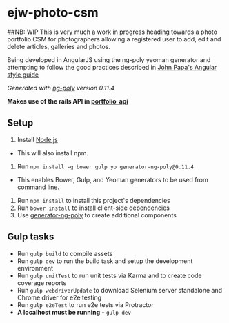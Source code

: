# ejw-photo-csm

##NB: WIP
This is very much a work in progress heading towards a photo portfolio CSM for photographers allowing a registered user to add, edit and delete articles, galleries and photos. 

Being developed in AngularJS using the ng-poly yeoman generator and attempting to follow the good practices described in [John Papa's Angular style guide](https://github.com/johnpapa/angular-styleguide)

*Generated with [ng-poly](https://github.com/dustinspecker/generator-ng-poly/tree/v0.11.4) version 0.11.4*



**Makes use of the rails API in [portfolio_api](https://github.com/elxwar/portfolio_api)**

## Setup
1. Install [Node.js](http://nodejs.org/)
 - This will also install npm.
1. Run `npm install -g bower gulp yo generator-ng-poly@0.11.4`
 - This enables Bower, Gulp, and Yeoman generators to be used from command line.
1. Run `npm install` to install this project's dependencies
1. Run `bower install` to install client-side dependencies
1. Use [generator-ng-poly](https://github.com/dustinspecker/generator-ng-poly) to create additional components

## Gulp tasks
- Run `gulp build` to compile assets
- Run `gulp dev` to run the build task and setup the development environment
- Run `gulp unitTest` to run unit tests via Karma and to create code coverage reports
- Run `gulp webdriverUpdate` to download Selenium server standalone and Chrome driver for e2e testing
- Run `gulp e2eTest` to run e2e tests via Protractor
 - **A localhost must be running** - `gulp dev`